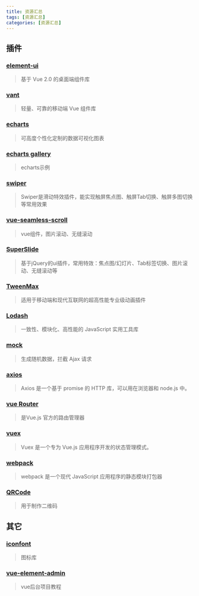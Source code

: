 ```yaml
---
title: 资源汇总
tags: [资源汇总]
categories: [资源汇总]
---
```

## 插件
### [element-ui](https://element.eleme.cn/#/zh-CN)
  > 基于 Vue 2.0 的桌面端组件库

### [vant](https://youzan.github.io/vant/#/zh-CN/intro)
  > 轻量、可靠的移动端 Vue 组件库

### [echarts](https://www.echartsjs.com/zh/index.html)
  > 可高度个性化定制的数据可视化图表

### [echarts gallery](https://gallery.echartsjs.com/explore.html#sort=rank~timeframe=all~author=all)
  > echarts示例

### [swiper](https://www.swiper.com.cn/)
  > Swiper是滑动特效插件，能实现触屏焦点图、触屏Tab切换、触屏多图切换等常用效果

### [vue-seamless-scroll](https://chenxuan1993.gitee.io/component-document/index_prod#/component/seamless-default)
  > vue组件，图片滚动、无缝滚动

### [SuperSlide](http://www.superslide2.com/)
  > 基于jQuery的ui插件，常用特效：焦点图/幻灯片、Tab标签切换、图片滚动、无缝滚动等

### [TweenMax](https://www.tweenmax.com.cn/)
  > 适用于移动端和现代互联网的超高性能专业级动画插件

### [Lodash](https://www.lodashjs.com/)
  > 一致性、模块化、高性能的 JavaScript 实用工具库

### [mock](http://mockjs.com/)
  > 生成随机数据，拦截 Ajax 请求

### [axios](http://www.axios-js.com/zh-cn/docs/)
  > Axios 是一个基于 promise 的 HTTP 库，可以用在浏览器和 node.js 中。

### [vue Router](https://router.vuejs.org/zh/guide/#javascript)
  > 是Vue.js 官方的路由管理器

### [vuex](https://vuex.vuejs.org/zh/)
  > Vuex 是一个专为 Vue.js 应用程序开发的状态管理模式。

### [webpack](https://www.webpackjs.com/)
  > webpack 是一个现代 JavaScript 应用程序的静态模块打包器

### [QRCode](https://www.jianshu.com/p/d3883e020d99)
  > 用于制作二维码

## 其它
### [iconfont](https://www.iconfont.cn/)
  > 图标库

### [vue-element-admin](https://juejin.im/post/59097cd7a22b9d0065fb61d2)
  > vue后台项目教程